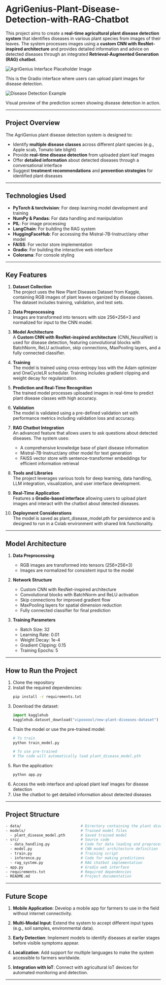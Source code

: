 # AgriGenius-Plant-Disease-Detection-with-RAG-Chatbot

This project aims to create a **real-time agricultural plant disease detection system** that identifies diseases in various plant species from images of their leaves. The system processes images using a **custom CNN with ResNet-inspired architecture** and provides detailed information and advice on detected diseases through an integrated **Retrieval-Augmented Generation (RAG) chatbot**.

![AgriGenius Interface Placeholder Image](/api/placeholder/800/400)

This is the Gradio interface where users can upload plant images for disease detection.

![Disease Detection Example](/api/placeholder/800/400)

Visual preview of the prediction screen showing disease detection in action.

---

## **Project Overview**

The AgriGenius plant disease detection system is designed to:

- Identify **multiple disease classes** across different plant species (e.g., Apple scab, Tomato late blight)
- Provide **real-time disease detection** from uploaded plant leaf images
- Offer **detailed information** about detected diseases through a conversational interface
- Suggest **treatment recommendations** and **prevention strategies** for identified plant diseases

---

## **Technologies Used**

- **PyTorch & torchvision**: For deep learning model development and training
- **NumPy & Pandas**: For data handling and manipulation
- **PIL**: For image processing
- **LangChain**: For building the RAG system
- **HuggingFaceHub**: For accessing the Mistral-7B-Instruct/any other model
- **FAISS**: For vector store implementation
- **Gradio**: For building the interactive web interface
- **Colorama**: For console styling

---

## **Key Features**

1. **Dataset Collection**  
   The project uses the New Plant Diseases Dataset from Kaggle, containing RGB images of plant leaves organized by disease classes. The dataset includes training, validation, and test sets.

2. **Data Preprocessing**  
   Images are transformed into tensors with size 256×256×3 and normalized for input to the CNN model.

3. **Model Architecture**  
   A **Custom CNN with ResNet-inspired architecture** (CNN_NeuralNet) is used for disease detection, featuring convolutional blocks with BatchNorm, ReLU activation, skip connections, MaxPooling layers, and a fully connected classifier.

4. **Training**  
   The model is trained using cross-entropy loss with the Adam optimizer and OneCycleLR scheduler. Training includes gradient clipping and weight decay for regularization.

5. **Prediction and Real-Time Recognition**  
   The trained model processes uploaded images in real-time to predict plant disease classes with high accuracy.

6. **Validation**  
   The model is validated using a pre-defined validation set with performance metrics including validation loss and accuracy.

7. **RAG Chatbot Integration**  
   An advanced feature that allows users to ask questions about detected diseases. The system uses:
   - A comprehensive knowledge base of plant disease information
   - Mistral-7B-Instruct/any other model for text generation
   - FAISS vector store with sentence-transformer embeddings for efficient information retrieval

8. **Tools and Libraries**  
   The project leverages various tools for deep learning, data handling, LLM integration, visualization, and user interface development.

9. **Real-Time Application**  
   Features a **Gradio-based interface** allowing users to upload plant images and interact with the chatbot about detected diseases.

10. **Deployment Considerations**  
    The model is saved as plant_disease_model.pth for persistence and is designed to run in a Colab environment with shared link functionality.

---

## **Model Architecture**

1. **Data Preprocessing**  
   - RGB images are transformed into tensors (256×256×3)
   - Images are normalized for consistent input to the model
  
2. **Network Structure**  
   - Custom CNN with ResNet-inspired architecture
   - Convolutional blocks with BatchNorm and ReLU activation
   - Skip connections for improved gradient flow
   - MaxPooling layers for spatial dimension reduction
   - Fully connected classifier for final prediction

3. **Training Parameters**
   - Batch Size: 32
   - Learning Rate: 0.01
   - Weight Decay: 1e-4
   - Gradient Clipping: 0.15
   - Training Epochs: 5

---

## **How to Run the Project**

1. Clone the repository
2. Install the required dependencies:  
   ```bash
   pip install -r requirements.txt
   ```
3. Download the dataset:
   ```python
   import kagglehub
   kagglehub.dataset_download("vipoooool/new-plant-diseases-dataset")
   ```
4. Train the model or use the pre-trained model:
   ```python
   # To train
   python train_model.py
   
   # To use pre-trained
   # The code will automatically load plant_disease_model.pth
   ```
5. Run the application:
   ```bash
   python app.py
   ```
6. Access the web interface and upload plant leaf images for disease detection
7. Use the chatbot to get detailed information about detected diseases

---

## **Project Structure**
```bash
- data/                           # Directory containing the plant disease dataset
- models/                         # Trained model files
  - plant_disease_model.pth       # Saved trained model
- src/                            # Source code
  - data_handling.py              # Code for data loading and preprocessing
  - model.py                      # CNN model architecture definition
  - train.py                      # Training script
  - inference.py                  # Code for making predictions
  - rag_system.py                 # RAG chatbot implementation
- app.py                          # Gradio web interface
- requirements.txt                # Required dependencies
- README.md                       # Project documentation
```
---

## **Future Scope**

1. **Mobile Application**: Develop a mobile app for farmers to use in the field without internet connectivity.
   
2. **Multi-Modal Input**: Extend the system to accept different input types (e.g., soil samples, environmental data).
   
3. **Early Detection**: Implement models to identify diseases at earlier stages before visible symptoms appear.
   
4. **Localization**: Add support for multiple languages to make the system accessible to farmers worldwide.
   
5. **Integration with IoT**: Connect with agricultural IoT devices for automated monitoring and detection.

---
